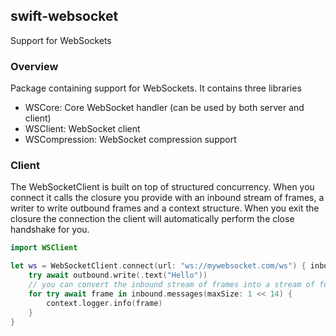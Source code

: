 ## swift-websocket

Support for WebSockets

### Overview

Package containing support for WebSockets. It contains three libraries
- WSCore: Core WebSocket handler (can be used by both server and client)
- WSClient: WebSocket client
- WSCompression: WebSocket compression support

### Client

The WebSocketClient is built on top of structured concurrency. When you connect it calls the closure you provide with an inbound stream of frames, a writer to write outbound frames and a context structure. When you exit the closure the connection the client will automatically perform the close handshake for you. 

```swift
import WSClient

let ws = WebSocketClient.connect(url: "ws://mywebsocket.com/ws") { inbound, outbound, context in
    try await outbound.write(.text("Hello"))
    // you can convert the inbound stream of frames into a stream of full messages using `messages(maxSize:)`
    for try await frame in inbound.messages(maxSize: 1 << 14) {
        context.logger.info(frame)
    }
}
```
